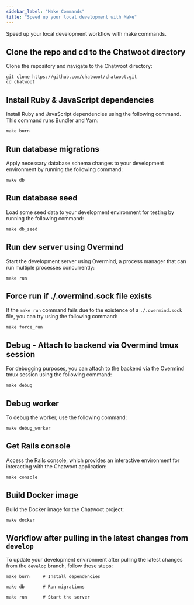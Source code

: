 ```yaml
---
sidebar_label: "Make Commands"
title: "Speed up your local development with Make"
---
```


Speed up your local development workflow with make commands. 

## Clone the repo and cd to the Chatwoot directory

Clone the repository and navigate to the Chatwoot directory:
```
git clone https://github.com/chatwoot/chatwoot.git
cd chatwoot
```

## Install Ruby & JavaScript dependencies

Install Ruby and JavaScript dependencies using the following command. This command runs Bundler and Yarn:
```
make burn
```

## Run database migrations

Apply necessary database schema changes to your development environment by running the following command:
```
make db
```

## Run database seed

Load some seed data to your development environment for testing by running the following command:
```
make db_seed
```

## Run dev server using Overmind

Start the development server using Overmind, a process manager that can run multiple processes concurrently:
```
make run
```

## Force run if ./.overmind.sock file exists

If the `make run` command fails due to the existence of a `./.overmind.sock` file, you can try using the following command:
```
make force_run
```

## Debug - Attach to backend via Overmind tmux session

For debugging purposes, you can attach to the backend via the Overmind tmux session using the following command:
```
make debug
```

## Debug worker

To debug the worker, use the following command:
```
make debug_worker
```

## Get Rails console

Access the Rails console, which provides an interactive environment for interacting with the Chatwoot application:
```
make console
```

## Build Docker image

Build the Docker image for the Chatwoot project:
```
make docker
```

## Workflow after pulling in the latest changes from `develop`

To update your development environment after pulling the latest changes from the `develop` branch, follow these steps:
```
make burn     # Install dependencies

make db       # Run migrations

make run      # Start the server
```
